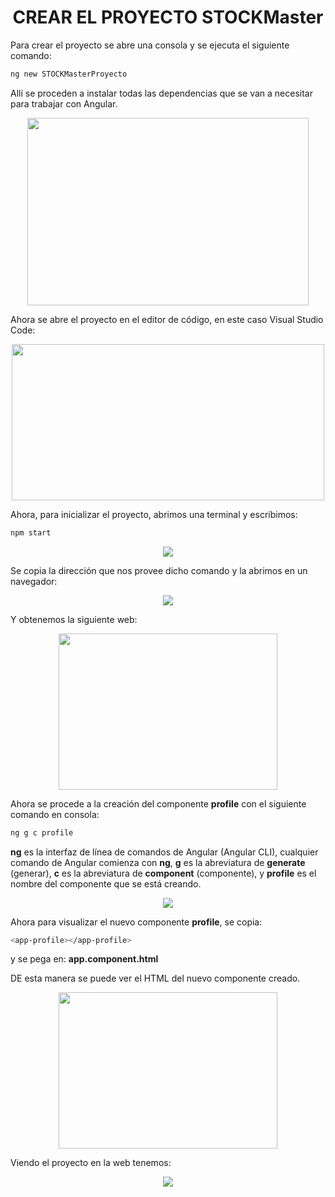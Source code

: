 <h1 align="center"> CREAR EL PROYECTO STOCKMaster</h1>
Para crear el proyecto se abre una consola y se ejecuta el siguiente comando:

```bash
ng new STOCKMasterProyecto
```
Allí se proceden a instalar todas las dependencias que se van a necesitar para trabajar con Angular.

<p align="center"><img src="https://github.com/user-attachments/assets/4a68634c-b664-4997-b061-e2b4e6203a3a" width="450" height="300"/></p>

Ahora se abre el proyecto en el editor de código, en este caso Visual Studio Code:

<p align="center"><img src="https://github.com/user-attachments/assets/e2a41b15-158e-41d9-8b9c-30e213c1046d" width="500" height="250"/></p>

Ahora, para inicializar el proyecto, abrimos una terminal y escribimos:

```bash
npm start
```
<p align="center"><img src="https://github.com/user-attachments/assets/87ada03a-864e-415a-ad35-00c5fbe8a8ea"/></p>

Se copia la dirección que nos provee dicho comando y la abrimos en un navegador:

<p align="center"><img src="https://github.com/user-attachments/assets/14ad2ad1-3c3b-467b-b990-d554373257df"/></p>

Y obtenemos la siguiente web:
<p align="center"><img src="https://github.com/user-attachments/assets/9384f37b-1e61-4484-9981-05353ddb3bcb" width="350" height="250"/></p>

Ahora se procede a la creación del componente **profile** con el siguiente comando en consola:

```bash
ng g c profile
```
**ng** es la interfaz de línea de comandos de Angular (Angular CLI), cualquier comando de Angular comienza con **ng**, **g** es la abreviatura de **generate** (generar), **c** es la abreviatura de **component** (componente), y **profile** es el nombre del componente que se está creando.
<p align="center"><img src="https://github.com/user-attachments/assets/7b494fc1-b5a4-403a-b0cf-a0844587907e"/></p>

Ahora para visualizar el nuevo componente **profile**, se copia:

```bash
<app-profile></app-profile>
```
y se pega en: **app.component.html**

DE esta manera se puede ver el HTML del nuevo componente creado.

<p align="center"><img src="https://github.com/user-attachments/assets/6c043af6-b1fe-4794-8603-b38a0b5989a6" width="350" height="250"/></p>

Viendo el proyecto en la web tenemos:

<p align="center"><img src="https://github.com/user-attachments/assets/a5e7decf-a132-4f01-9964-4b2fb6d2a34a"/></p>






